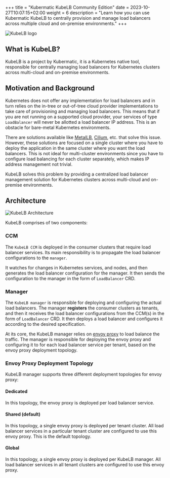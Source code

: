 +++
title = "Kubermatic KubeLB Community Edition"
date = 2023-10-27T10:07:15+02:00
weight = 6
description = "Learn how you can use Kubermatic KubeLB to centrally provision and manage load balancers across multiple cloud and on-premise environments."
+++

![KubeLB logo](/img/kubelb/common/logo.png?classes=logo-height)

## What is KubeLB?

KubeLB is a project by Kubermatic, it is a Kubernetes native tool, responsible for centrally managing load balancers for Kubernetes clusters across multi-cloud and on-premise environments.

## Motivation and Background

Kubernetes does not offer any implementation for load balancers and in turn relies on the in-tree or out-of-tree cloud provider implementations to take care of provisioning and managing load balancers. This means that if you are not running on a supported cloud provider, your services of type `LoadBalancer` will never be allotted a load balancer IP address. This is an obstacle for bare-metal Kubernetes environments.

There are solutions available like [MetalLB][2], [Cilium][3], etc. that solve this issue. However, these solutions are focused on a single cluster where you have to deploy the application in the same cluster where you want the load balancers. This is not ideal for multi-cluster environments since you have to configure load balancing for each cluster separately, which makes IP address management not trivial.

KubeLB solves this problem by providing a centralized load balancer management solution for Kubernetes clusters across multi-cloud and on-premise environments.

## Architecture

![KubeLB Architecture](/img/kubelb/common/architecture.png "KubeLB Architecture")

KubeLB comprises of two components:

### CCM

The `KubeLB CCM` is deployed in the consumer clusters that require load balancer services. Its main responsibility is to propagate the load balancer configurations to the `manager`.

It watches for changes in Kubernetes services, and nodes, and then generates the load balancer configuration for the manager. It then sends the configuration to the manager in the form of `LoadBalancer` CRD.

### Manager

The `KubeLB manager` is responsible for deploying and configuring the actual load balancers. The manager **registers** the consumer clusters as tenants, and then it receives the load balancer configurations from the CCM(s) in the form of `LoadBalancer` CRD. It then deploys a load balancer and configures it according to the desired specification.

At its core, the KubeLB manager relies on [envoy proxy][1] to load balance the traffic. The manager is responsible for deploying the envoy proxy and configuring it to for each load balancer service per tenant, based on the envoy proxy deployment topology.

### Envoy Proxy Deployment Topology

KubeLB manager supports three different deployment topologies for envoy proxy:

#### Dedicated

In this topology, the envoy proxy is deployed per load balancer service.

#### Shared (default)

In this topology, a single envoy proxy is deployed per tenant cluster. All load balancer services in a particular tenant cluster are configured to use this envoy proxy. This is the default topology.

#### Global

In this topology, a single envoy proxy is deployed per KubeLB manager. All load balancer services in all tenant clusters are configured to use this envoy proxy.

[1]: https://github.com/envoyproxy/envoy
[2]: https://metallb.universe.tf
[3]: https://cilium.io/use-cases/load-balancer
